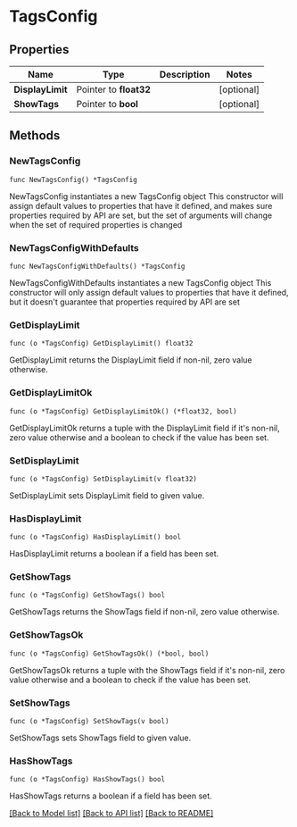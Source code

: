 # TagsConfig

## Properties

Name | Type | Description | Notes
------------ | ------------- | ------------- | -------------
**DisplayLimit** | Pointer to **float32** |  | [optional] 
**ShowTags** | Pointer to **bool** |  | [optional] 

## Methods

### NewTagsConfig

`func NewTagsConfig() *TagsConfig`

NewTagsConfig instantiates a new TagsConfig object
This constructor will assign default values to properties that have it defined,
and makes sure properties required by API are set, but the set of arguments
will change when the set of required properties is changed

### NewTagsConfigWithDefaults

`func NewTagsConfigWithDefaults() *TagsConfig`

NewTagsConfigWithDefaults instantiates a new TagsConfig object
This constructor will only assign default values to properties that have it defined,
but it doesn't guarantee that properties required by API are set

### GetDisplayLimit

`func (o *TagsConfig) GetDisplayLimit() float32`

GetDisplayLimit returns the DisplayLimit field if non-nil, zero value otherwise.

### GetDisplayLimitOk

`func (o *TagsConfig) GetDisplayLimitOk() (*float32, bool)`

GetDisplayLimitOk returns a tuple with the DisplayLimit field if it's non-nil, zero value otherwise
and a boolean to check if the value has been set.

### SetDisplayLimit

`func (o *TagsConfig) SetDisplayLimit(v float32)`

SetDisplayLimit sets DisplayLimit field to given value.

### HasDisplayLimit

`func (o *TagsConfig) HasDisplayLimit() bool`

HasDisplayLimit returns a boolean if a field has been set.

### GetShowTags

`func (o *TagsConfig) GetShowTags() bool`

GetShowTags returns the ShowTags field if non-nil, zero value otherwise.

### GetShowTagsOk

`func (o *TagsConfig) GetShowTagsOk() (*bool, bool)`

GetShowTagsOk returns a tuple with the ShowTags field if it's non-nil, zero value otherwise
and a boolean to check if the value has been set.

### SetShowTags

`func (o *TagsConfig) SetShowTags(v bool)`

SetShowTags sets ShowTags field to given value.

### HasShowTags

`func (o *TagsConfig) HasShowTags() bool`

HasShowTags returns a boolean if a field has been set.


[[Back to Model list]](../README.md#documentation-for-models) [[Back to API list]](../README.md#documentation-for-api-endpoints) [[Back to README]](../README.md)


